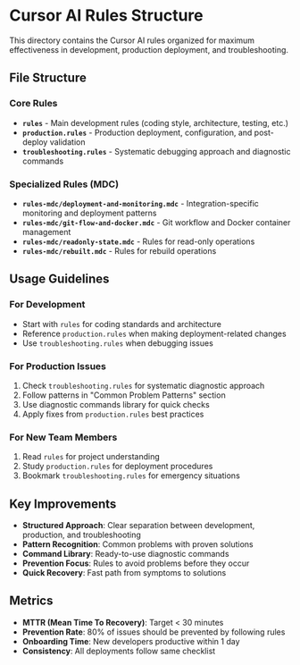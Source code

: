 # Cursor AI Rules Structure

This directory contains the Cursor AI rules organized for maximum effectiveness in development, production deployment, and troubleshooting.

## File Structure

### Core Rules
- **`rules`** - Main development rules (coding style, architecture, testing, etc.)
- **`production.rules`** - Production deployment, configuration, and post-deploy validation
- **`troubleshooting.rules`** - Systematic debugging approach and diagnostic commands

### Specialized Rules (MDC)
- **`rules-mdc/deployment-and-monitoring.mdc`** - Integration-specific monitoring and deployment patterns
- **`rules-mdc/git-flow-and-docker.mdc`** - Git workflow and Docker container management
- **`rules-mdc/readonly-state.mdc`** - Rules for read-only operations
- **`rules-mdc/rebuilt.mdc`** - Rules for rebuild operations

## Usage Guidelines

### For Development
- Start with `rules` for coding standards and architecture
- Reference `production.rules` when making deployment-related changes
- Use `troubleshooting.rules` when debugging issues

### For Production Issues
1. Check `troubleshooting.rules` for systematic diagnostic approach
2. Follow patterns in "Common Problem Patterns" section
3. Use diagnostic commands library for quick checks
4. Apply fixes from `production.rules` best practices

### For New Team Members
1. Read `rules` for project understanding
2. Study `production.rules` for deployment procedures
3. Bookmark `troubleshooting.rules` for emergency situations

## Key Improvements

- **Structured Approach**: Clear separation between development, production, and troubleshooting
- **Pattern Recognition**: Common problems with proven solutions
- **Command Library**: Ready-to-use diagnostic commands
- **Prevention Focus**: Rules to avoid problems before they occur
- **Quick Recovery**: Fast path from symptoms to solutions

## Metrics

- **MTTR (Mean Time To Recovery)**: Target < 30 minutes
- **Prevention Rate**: 80% of issues should be prevented by following rules
- **Onboarding Time**: New developers productive within 1 day
- **Consistency**: All deployments follow same checklist
